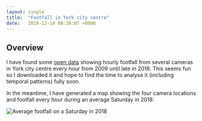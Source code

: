 ```yaml
---
layout: single
title:  "Footfall in York city centre"
date:   2018-12-14 08:38:07 +0000
---
```

## Overview

I have found some [open data](https://data.gov.uk/dataset/6449d8f5-76e7-4aff-bfb1-46d46542a56c/footfall) showing hourly footfall from several cameras in York city centre every hour from 2009 until late in 2018. This seems fun so I downloaded it and hope to find the time to analyse it (including temporal patterns) fully soon.

In the meantime, I have generated a map showing the four camera locations and footfall every hour during an average Saturday in 2018:

![Average footfall on a Saturday in 2018]({{site.url}}/assets/York_footfall.gif)
